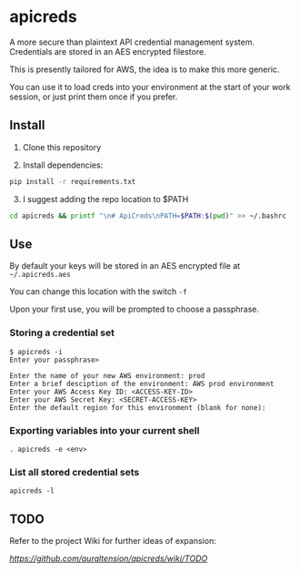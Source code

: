 apicreds
========

A more secure than plaintext API credential management system.  Credentials are stored in an AES encrypted filestore.

This is presently tailored for AWS, the idea is to make this more generic.

You can use it to load creds into your environment at the start of your work session, or just print them once if you prefer.


Install
-------

1) Clone this repository

2) Install dependencies:

```bash
pip install -r requirements.txt
```

3) I suggest adding the repo location to $PATH

```bash
cd apicreds && printf "\n# ApiCreds\nPATH=$PATH:$(pwd)" >> ~/.bashrc
```

Use
----

By default your keys will be stored in an AES encrypted file at `~/.apicreds.aes`

You can change this location with the switch `-f`

Upon your first use, you will be prompted to choose a passphrase.

### Storing a credential set

```
$ apicreds -i
Enter your passphrase>

Enter the name of your new AWS environment: prod
Enter a brief desciption of the environment: AWS prod environment
Enter your AWS Access Key ID: <ACCESS-KEY-ID>
Enter your AWS Secret Key: <SECRET-ACCESS-KEY>
Enter the default region for this environment (blank for none):
```

### Exporting variables into your current shell

```
. apicreds -e <env>
```

### List all stored credential sets

```
apicreds -l
```

TODO
-----

Refer to the project Wiki for further ideas of expansion:

*https://github.com/auraltension/apicreds/wiki/TODO*
